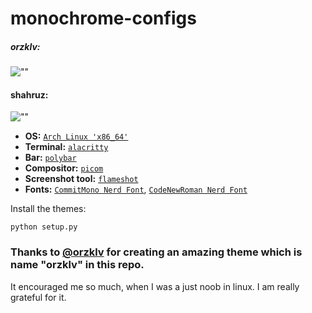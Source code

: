 # monochrome-configs

##### orzklv:
![""](orzklv/orzklv.png)

#### shahruz:
![""](shahruz/shahruz.png)

- **OS:** [`Arch Linux 'x86_64'`](https://archlinux.org/)
- **Terminal:** [`alacritty`](https://github.com/alacritty/alacritty)
- **Bar:** [`polybar`](https://github.com/polybar/polybar)
- **Compositor:** [`picom`](https://github.com/yshui/picom)
- **Screenshot tool:** [`flameshot`](https://flameshot.org)
- **Fonts:** [`CommitMono Nerd Font`](https://www.nerdfonts.com/font-downloads), [`CodeNewRoman Nerd Font`](https://www.nerdfonts.com/font-downloads)

Install the themes: 
```
python setup.py
```

### Thanks to [@orzklv](https://github.com/orzklv) for creating an amazing theme which is name "orzklv" in this repo.
It encouraged me so much, when I was a just noob in linux. I am really grateful for it.
